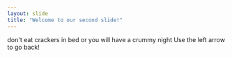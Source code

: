 ```yaml
---
layout: slide
title: "Welcome to our second slide!"
---
```

don't eat crackers in bed or you will have a crummy night
Use the left arrow to go back!
